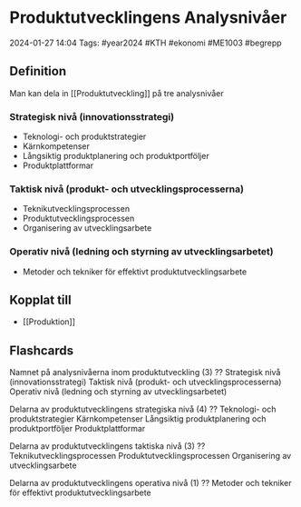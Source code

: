 # Produktutvecklingens Analysnivåer

2024-01-27 14:04
Tags: #year2024 #KTH #ekonomi #ME1003 #begrepp

## Definition

Man kan dela in [[Produktutveckling]] på tre analysnivåer

### Strategisk nivå (innovationsstrategi)

- Teknologi- och produktstrategier
- Kärnkompetenser
- Långsiktig produktplanering och produktportföljer
- Produktplattformar

### Taktisk nivå (produkt- och utvecklingsprocesserna)

- Teknikutvecklingsprocessen
- Produktutvecklingsprocessen
- Organisering av utvecklingsarbete

### Operativ nivå (ledning och styrning av utvecklingsarbetet)

- Metoder och tekniker för effektivt produktutvecklingsarbete

## Kopplat till

- [[Produktion]]

## Flashcards

Namnet på analysnivåerna inom produktutveckling (3)
??
Strategisk nivå (innovationsstrategi)
Taktisk nivå (produkt- och utvecklingsprocesserna)
Operativ nivå (ledning och styrning av utvecklingsarbetet)

Delarna av produktutvecklingens strategiska nivå (4)
??
Teknologi- och produktstrategier
Kärnkompetenser
Långsiktig produktplanering och produktportföljer
Produktplattformar

Delarna av produktutvecklingens taktiska nivå (3)
??
Teknikutvecklingsprocessen
Produktutvecklingsprocessen
Organisering av utvecklingsarbete

Delarna av produktutvecklingens operativa nivå (1)
??
Metoder och tekniker för effektivt produktutvecklingsarbete
